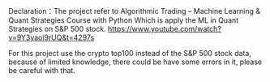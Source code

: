 Declaration：The project refer to Algorithmic Trading – Machine Learning & Quant Strategies Course with Python Which is apply the ML in Quant Strategies on S&P 500 stock.
https://www.youtube.com/watch?v=9Y3yaoi9rUQ&t=4297s

For this project use the crypto top100 instead of the S&P 500 stock data, because of limited knowledge, there could be have some errors in it, please be careful with that.
